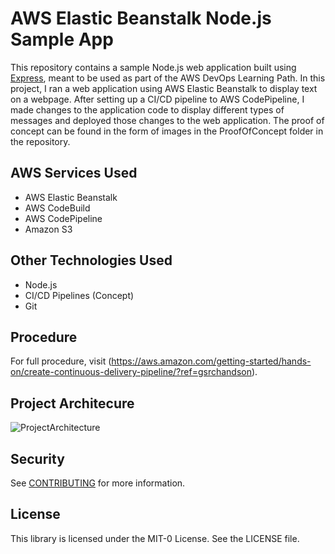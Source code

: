 # AWS Elastic Beanstalk Node.js Sample App

This repository contains a sample Node.js web application built using [Express](https://expressjs.com/), meant to be used as part of the AWS DevOps Learning Path. In this project, I ran a web application using AWS Elastic Beanstalk to display text on a webpage. After setting up a CI/CD pipeline to AWS CodePipeline, I made changes to the application code to display different types of messages and deployed those changes to the web application. The proof of concept can be found in the form of images in the ProofOfConcept folder in the repository.

## AWS Services Used
* AWS Elastic Beanstalk
* AWS CodeBuild
* AWS CodePipeline
* Amazon S3

## Other Technologies Used
* Node.js
* CI/CD Pipelines (Concept)
* Git
 
## Procedure
For full procedure, visit (https://aws.amazon.com/getting-started/hands-on/create-continuous-delivery-pipeline/?ref=gsrchandson).

## Project Architecure
![ProjectArchitecture](https://github.com/joshpalli/deploying-ci-cd-pipeline-aws-elastic-beanstalk/assets/149811427/a3064f22-e594-4364-9c15-8262dc7e69ef)


## Security

See [CONTRIBUTING](CONTRIBUTING.md#security-issue-notifications) for more information.

## License

This library is licensed under the MIT-0 License. See the LICENSE file.

